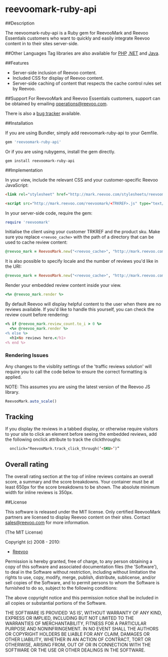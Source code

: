 # reevoomark-ruby-api

##Description

The reevoomark-ruby-api is a Ruby gem for ReevooMark and Reevoo Essentials customers who want to quickly and easily integrate Reevoo content in to their sites server-side.

##Other Languages
Tag libraries are also available for [PHP](https://github.com/reevoo/reevoomark-php-api) [.NET](https://github.com/reevoo/reevoomark-dotnet-api) and [Java](https://github.com/reevoo/reevoomark-java-api).

##Features

* Server-side inclusion of Reevoo content.
* Included CSS for display of Reevoo content.
* Server-side caching of content that respects the cache control rules set by Reevoo.

##Support
For ReevooMark and Reevoo Essentials customers, support can be obtained by emailing <operations@reevoo.com>.

There is also a [bug tracker](https://github.com/reevoo/reevoomark-ruby-api/issues) available.

##Installation

If you are using Bundler, simply add reevoomark-ruby-api to your Gemfile.

``` ruby
gem 'reevoomark-ruby-api'
```

Or if you are using rubygems, install the gem directly.

```
gem install reevoomark-ruby-api
```

##Implementation

In your view, include the relevant CSS and your customer-specific Reevoo JavaScript:

``` html
<link rel="stylesheet" href="http://mark.reevoo.com/stylesheets/reevoomark/embedded_reviews.css" type="text/css" />
```
``` html
<script src="http://mark.reevoo.com/reevoomark/<TRKREF>.js" type="text/javascript"></script>
```

In your server-side code, require the gem:

``` ruby
require 'reevoomark'
```

Initialise the client using your customer TRKREF and the product sku. Make sure you replace `<reevoo_cache>` with the path of a directory that can be used to cache review content:

``` ruby
@reevoo_mark = ReevooMark.new("<reevoo_cache>", "http://mark.reevoo.com/reevoomark/embeddable_reviews.html", "<TRKREF>", "<SKU>")
```

It is also possible to specify locale and the number of reviews you'd like in the URI:

```ruby
@reevoo_mark = ReevooMark.new("<reevoo_cache>", "http://mark.reevoo.com/reevoomark/fr-FR/10/embeddable_reviews.html", "<TRKREF>", "<SKU>")
```

Render your embedded review content inside your view.
```ruby
<%= @reevoo_mark.render %>
```

By default Reevoo will display helpful content to the user when there are no reviews available. If you'd like to handle this yourself, you can check the review count before rendering:

``` ruby
<% if @reevoo_mark.review_count.to_i > 0 %>
  <%= @reevoo_mark.render %>
<% else %>
  <h1>No reviews here.</h1>
<% end %>
```

### Rendering Issues

Any changes to the visiblity settings of the 'traffic reviews solution' will require you to call the code below to ensure the correct formatting is applied.

NOTE: This assumes you are using the latest version of the Reevoo JS library.

``` javascript
ReevooMark.auto_scale()
```

## Tracking

If you display the reviews in a tabbed display, or otherwise require visitors to your site to click an element before seeing the embedded reviews, add the following onclick attribute to track the clickthroughs:

``` html
  onclick="ReevooMark.track_click_through(‘<SKU>’)”
```

## Overall rating

The overall rating section at the top of inline reviews contains an overall score, a summary and the score breakdowns. Your container must be at least 650px for the score breakdowns to be shown. The absolute minimum width for inline reviews is 350px.

##License

This software is released under the MIT license.  Only certified ReevooMark partners
are licensed to display Reevoo content on their sites.  Contact <sales@reevoo.com> for
more information.

(The MIT License)

Copyright (c) 2008 - 2010:

* [Reevoo](http://www.reevoo.com)

Permission is hereby granted, free of charge, to any person obtaining
a copy of this software and associated documentation files (the
'Software'), to deal in the Software without restriction, including
without limitation the rights to use, copy, modify, merge, publish,
distribute, sublicense, and/or sell copies of the Software, and to
permit persons to whom the Software is furnished to do so, subject to
the following conditions:

The above copyright notice and this permission notice shall be
included in all copies or substantial portions of the Software.

THE SOFTWARE IS PROVIDED 'AS IS', WITHOUT WARRANTY OF ANY KIND,
EXPRESS OR IMPLIED, INCLUDING BUT NOT LIMITED TO THE WARRANTIES OF
MERCHANTABILITY, FITNESS FOR A PARTICULAR PURPOSE AND NONINFRINGEMENT.
IN NO EVENT SHALL THE AUTHORS OR COPYRIGHT HOLDERS BE LIABLE FOR ANY
CLAIM, DAMAGES OR OTHER LIABILITY, WHETHER IN AN ACTION OF CONTRACT,
TORT OR OTHERWISE, ARISING FROM, OUT OF OR IN CONNECTION WITH THE
SOFTWARE OR THE USE OR OTHER DEALINGS IN THE SOFTWARE.
